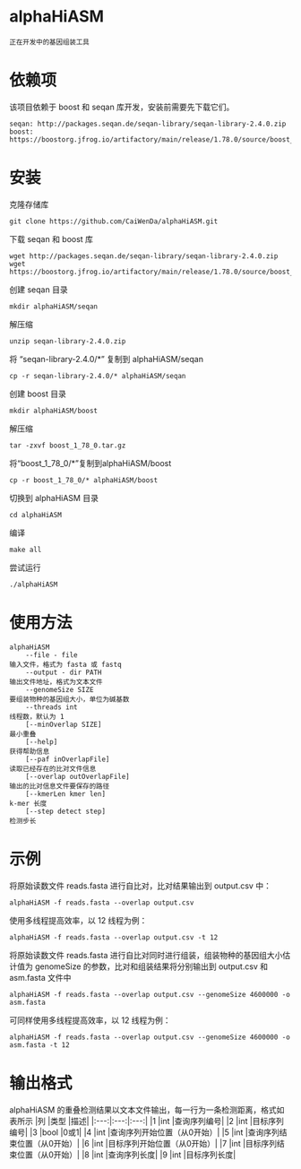 # alphaHiASM
    正在开发中的基因组装工具

# 依赖项
该项目依赖于 boost 和 seqan 库开发，安装前需要先下载它们。

    seqan: http://packages.seqan.de/seqan-library/seqan-library-2.4.0.zip
    boost: https://boostorg.jfrog.io/artifactory/main/release/1.78.0/source/boost_1_78_0.tar.gz

# 安装
克隆存储库

    git clone https://github.com/CaiWenDa/alphaHiASM.git
下载 seqan 和 boost 库

    wget http://packages.seqan.de/seqan-library/seqan-library-2.4.0.zip
    wget https://boostorg.jfrog.io/artifactory/main/release/1.78.0/source/boost_1_78_0.tar.gz
创建 seqan 目录

    mkdir alphaHiASM/seqan
解压缩

    unzip seqan-library-2.4.0.zip
将 “seqan-library-2.4.0/*” 复制到 alphaHiASM/seqan

    cp -r seqan-library-2.4.0/* alphaHiASM/seqan
创建 boost 目录

    mkdir alphaHiASM/boost
解压缩

    tar -zxvf boost_1_78_0.tar.gz

将“boost_1_78_0/*”复制到alphaHiASM/boost

    cp -r boost_1_78_0/* alphaHiASM/boost
切换到 alphaHiASM 目录

    cd alphaHiASM
编译

    make all
尝试运行

    ./alphaHiASM

# 使用方法
    alphaHiASM
        --file - file
    输入文件，格式为 fasta 或 fastq
        --output - dir PATH
    输出文件地址，格式为文本文件
        --genomeSize SIZE
    要组装物种的基因组大小，单位为碱基数
        --threads int
    线程数，默认为 1
        [--minOverlap SIZE]
    最小重叠
        [--help]
    获得帮助信息
        [--paf inOverlapFile]
    读取已经存在的比对文件信息
        [--overlap outOverlapFile]
    输出的比对信息文件要保存的路径
        [--kmerLen kmer len]
    k-mer 长度
        [--step detect step]
    检测步长

# 示例
将原始读数文件 reads.fasta 进行自比对，比对结果输出到 output.csv 中：

    alphaHiASM -f reads.fasta --overlap output.csv

使用多线程提高效率，以 12 线程为例：

    alphaHiASM -f reads.fasta --overlap output.csv -t 12
将原始读数文件 reads.fasta 进行自比对同时进行组装，组装物种的基因组大小估计值为 genomeSize 的参数，比对和组装结果将分别输出到 output.csv 和 asm.fasta 文件中

    alphaHiASM -f reads.fasta --overlap output.csv --genomeSize 4600000 -o asm.fasta

可同样使用多线程提高效率，以 12 线程为例：

    alphaHiASM -f reads.fasta --overlap output.csv --genomeSize 4600000 -o asm.fasta -t 12

# 输出格式
alphaHiASM 的重叠检测结果以文本文件输出，每一行为一条检测距离，格式如表所示
|列 |类型 |描述|
|:---:|:---:|:---:|
|1 |int |查询序列编号|
|2 |int |目标序列编号|
|3 |bool |0或1|
|4 |int |查询序列开始位置（从0开始）|
|5 |int |查询序列结束位置（从0开始）|
|6 |int |目标序列开始位置（从0开始）|
|7 |int |目标序列结束位置（从0开始）|
|8 |int |查询序列长度|
|9 |int |目标序列长度|
